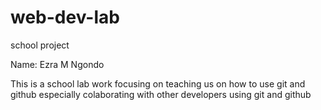 # web-dev-lab
school project 

Name: Ezra M Ngondo

This is a school lab work focusing on teaching us on how to use git and github especially colaborating with other developers using git and github